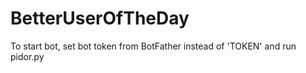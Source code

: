 # BetterUserOfTheDay
To start bot, set bot token from BotFather instead of 'TOKEN' and run pidor.py
